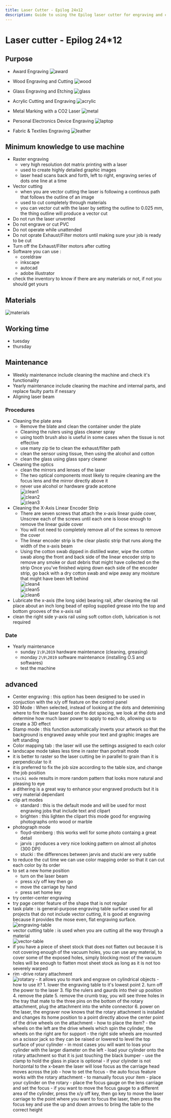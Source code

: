 ```yaml
---
title: Laser Cutter - Epilog 24x12
description: Guide to using the Epilog laser cutter for engraving and cutting various materials
---
```


# Laser cutter - Epilog 24\*12

## Purpose

- Award Engraving
  ![award](../../../assets/docs/machines/award.jpg)

- Wood Engraving and Cutting
  ![wood](../../../assets/docs/machines/maple-cut.jpg)

- Glass Engraving and Etching
  ![glass](../../../assets/docs/machines/glass.jpg)

- Acrylic Cutting and Engraving
  ![acrylic](../../../assets/docs/machines/acrylic.jpg)

- Metal Marking with a CO2 Laser
  ![metal](../../../assets/docs/machines/metal.gif)

- Personal Electronics Device Engraving
  ![laptop](../../../assets/docs/machines/laptop.jpg)

- Fabric & Textiles Engraving
  ![leather](../../../assets/docs/machines/leather.jpg)

## Minimum knowledge to use machine

- Raster engraving
  - very high resolution dot matrix printing with a laser
  - used to create highly detailed graphic images
  - laser head scans back and forth, left to right, engraving series of dots one line at a time
- Vector cutting
  - when you are vector cutting the laser is following a continous path that follows the outline of an image
  - used to cut completely through materials
  - you can vector cut with the laser by setting the outline to 0.025 mm, the thing outline will produce a vector cut
- Do not run the laser unvented
- Do not engrave or cut PVC
- Do not operate while unattended
- Do not oprate Exhaust/Filter motors until making sure your job is ready to be cut
- Turn off the Exhaust/Filter motors after cutting
- Software you can use :
  - coreldraw
  - inkscape
  - autocad
  - adobe illustrator
- check the inventory to know if there are any materials or not, if not you should get yours

## Materials

![materials](../../../assets/docs/machines/materials.png)

## Working time

- tuesday
- thursday

## Maintenance

- Weekly maintenance include cleaning the machine and check it's functionality
- Yearly maintenance include cleaning the machine and internal parts, and replace faulty parts if nessary
- Aligning laser beam

### Procedures

- Cleaning the plate area
  - Remove the blate and clean the container under the plate
  - Cleaning the rulers using glass cleaner spray
  - using tooth brush also is useful in some cases when the tissue is not effective
  - use many zip tie to clean the exhaust/filter path
  - clean the sensor using tissue, then using the alcohol and cotton
  - clean the glass using glass spary cleaner
- Cleaning the optics
  - clean the mirrors and lenses of the laser
  - The two optical components most likely to require cleaning are the focus lens and the mirror directly above it
  - never use alcohol or hardware grade acetone  
    ![clean1](../../../assets/docs/machines/clean_optics.jpg)  
    ![clean2](../../../assets/docs/machines/clean_optics2.jpg)  
    ![clean3](../../../assets/docs/machines/clean_optics3.jpg)
- Cleaning the X-Axis Linear Encoder Strip
  - There are seven screws that attach the x-axis linear guide cover, Unscrew each of the screws until each one is loose enough to remove the linear guide cover
  - You will not need to completely remove all of the screws to remove the cover
  - The linear encoder strip is the clear plastic strip that runs along the width of the x-axis beam
  - Using the cotton swab dipped in distilled water, wipe the cotton swab along the front and back side of the linear encoder strip to remove any smoke or dust debris that might have collected on the strip
    Once you've finished wiping down each side of the encoder strip, go back with a dry cotton swab and wipe away any moisture that might have been left behind  
    ![clean4](../../../assets/docs/machines/clean_optics4.jpg)  
    ![clean5](../../../assets/docs/machines/clean_optics5.jpg)  
    ![clean6](../../../assets/docs/machines/clean_optics6.jpg)
- Lubricate the x-axis (the long side) bearing rail, after cleaning the rail place about an inch long bead of epilog supplied grease into the top and bottom grooves of the x-axis rail
- clean the right side y-axis rail using soft cotton cloth, lubrication is not required

### Date

- Yearly maintenance
  - sunday `1\9\2019` hardware maintenance (cleaning, greasing)
  - monday `2\9\2019` software maintenance (installing O.S and softwares)
  - test the machine

## advanced

- Center engraving : this option has been designed to be used in conjuction with the x/y off feature on the control panel
- 3D Mode : When selected, instead of looking at the dots and detemining where to fire the laser based on the dot spacing, we look at the dots and determine how much laser power to apply to each do, allowing us to create a 3D effect
- Stamp mode : this function automatically inverts your artwork so that the background is engraved away while your text and graphic images are left standing
- Color mapping tab : the laser will use the settings assigned to each color
- landscape mode takes less time in raster than portrait mode
- it is better to raster so the laser cutting be in parallel to grain than it is perpendicular to it
- it is preferred to fix the job size according to the table size, and change the job position
- `stucki mode` results in more random pattern that looks more natural and pleasing to eye
- a dithering is a great way to enhance your engraved products but it is very material dependant
- clip art modes
  - standard : this is the default mode and will be used for most engraving jobs that include text and clipart
  - brighten : this lighten the clipart this mode good for engraving photographs onto wood or marble
- photograph mode
  - floyd-steinberg : this works well for some photo containg a great detail
  - jarvis : produces a very nice looking pattern on almost all photos (300 DPI)
  - stucki : the differences between jarvis and stucki are very subtle
- to reduce the cut time we can use color mapping order so that it can cut each color by its order
- to set a new home position
  - turn on the laser beam
  - press x/y off key then go
  - move the carriage by hand
  - press set home key
- try center-center engraving
- try page center feature of the shape that is not regular
- task plate : is general-purpose engraving table surface used for all projects that do not include vector cutting, it is good at engraving because it provides the mose even, flat engraving surface.  
  ![engraving-table](../../../assets/docs/machines/engraving-table.jpeg)
- vector cutting table : is used when you are cutting all the way through a material  
  ![vector-table](../../../assets/docs/machines/vector-table.jpeg)
- if you have a piece of sheet stock that does not flatten out because it is not covering enough of the vacuum holes, you can use any material, to cover some of the exposed holes, simply blocking most of the vacuum holes will be enough to flatten most sheet stock as long as it is not too severely warped
- rim -drive rotary attachment  
  ![rotatary](../../../assets/docs/machines/rotatary.jpg) - it allows you to mark and engrave on cylindrical objects - how to use it? 1. lower the engraving table to it's lowest point 2. turn off the power to the laser 3. flip the rulers and gaurds into their up position 4. remove the plate 5. remove the crumb tray, you will see three holes in the tray that mate to the three pins on the bottom of the rotary attachment, plug the attachment into the white connector 6. power on the laser, the engraver now knows that the rotary attachment is installed and changes its home position to a point directly above the center point of the drive wheels on the attachment - how to place the item? - the wheels on the left are the drive wheels which spin the cylinder, the wheels on the right are for support - the right side wheels are mounted on a scissor jack so they can be raised or lowered to level the top surface of your cylinder - in most cases you will want to loas your cylinder with the larger diameter on the left - load your cylinder onto the rotary attachment so that it is just touching the black bumper - use the clamp to hold the glass in place is optional - if your clyinder is not horizontal to the x-beam the laser will lose focus as the carriage head moves across the job - how to set the focus - the auto focus feature works with the rotary attachment - to manually focus your item - place your cylinder on the rotary - place the focus gauge on the lens carriage and set the focus - if you want to move the focus gauge to a different area of the cylinder, press the x/y off key, then go key to move the laser carriage to the point where you want to focus the laser, then press the focus key and use the up and down arrows to bring the table to the correct height
